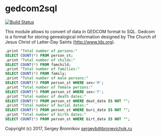 # gedcom2sql

[![Build Status](https://travis-ci.org/ligurio/gedcom2sql.svg?branch=master)](https://travis-ci.org/ligurio/gedcom2sql)

This module allows to convert of data in GEDCOM format to SQL. Gedcom is a
format for storing genealogical information designed by The Church of Jesus
Christ of Latter-Day Saints (http://www.lds.org).

```sql
.print "Total number of persons:"
SELECT COUNT(*) FROM person_st;
.print "Total number of childs:"
SELECT COUNT(*) FROM famchild;
.print "Total number of families:"
SELECT COUNT(*) FROM family;
.print "Total number of male persons:"
SELECT COUNT(*) FROM person_st WHERE sex='M';
.print "Total number of female persons:"
SELECT COUNT(*) FROM person_st WHERE sex='F';
.print "Total number of death dates:"
SELECT COUNT(*) FROM person_st WHERE deat_date IS NOT "";
.print "Total number of burial dates:"
SELECT COUNT(*) FROM person_st WHERE buri_date IS NOT "";
.print "Total number of birth dates:"
SELECT COUNT(*) FROM person_st WHERE birt_date IS NOT "";
```

Copyright (c) 2017, Sergey Bronnikov sergeyb@bronevichok.ru
